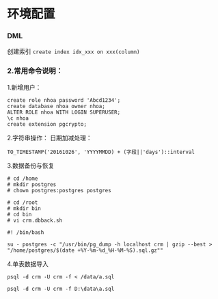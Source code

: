# 环境配置

### DML

创建索引 `create index idx_xxx on xxx(column)`

### 2.常用命令说明：

1.新增用户：

```postgresql
create role nhoa password 'Abcd1234';
create database nhoa owner nhoa;
ALTER ROLE nhoa WITH LOGIN SUPERUSER;
\c nhoa
create extension pgcrypto;
```

2.字符串操作：
日期加减处理：

```postgresql
TO_TIMESTAMP('20161026', 'YYYYMMDD) + (字段||'days')::interval
```

3.数据备份与恢复

```
# cd /home
# mkdir postgres
# chown postgres:postgres postgres

# cd /root
# mkdir bin
# cd bin
# vi crm.dbback.sh

#! /bin/bash

su - postgres -c "/usr/bin/pg_dump -h localhost crm | gzip --best > "/home/postgres/$(date +%Y-%m-%d_%H-%M-%S).sql.gz""

```

4.单表数据导入

```
psql -d crm -U crm -f < /data/a.sql

psql -d crm -U crm -f D:\data\a.sql
```
